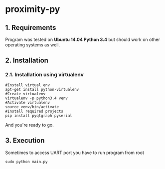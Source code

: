 # proximity-py

## 1. Requirements
Program was tested on **Ubuntu 14.04 Python 3.4** but should work on other operating systems as well.

## 2. Installation
### 2.1. Installation using virtualenv
```
#Install virtual env
apt-get install python-virtualenv
#Create virtualenv
virtualenv -p python3.4 venv
#Activate virtualenv
source venv/bin/activate
#Install required projects
pip install pyqtgraph pyserial
```
And you're ready to go.

## 3. Execution
Sometimes to access UART port you have to run program from root
```
sudo python main.py
```